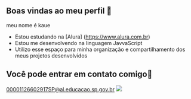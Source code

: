 ## Boas vindas ao meu perfil 🚙

meu nome é kaue 

- Estou estudando na [Alura] (https://www.alura.com.br)
- Estou me desenvolvendo na linguagem JavvaScript
- Utilizo esse espaço para minha organização e compartilhamento dos meus projetos desenvolvidos

## Você pode entrar em contato comigo📧

00001126602917SP@al.educacao.sp.gov.br
![](https://tenor.com/pt-BR/view/dog-car-shades-cool-dog-gif-1792382890604396837)

